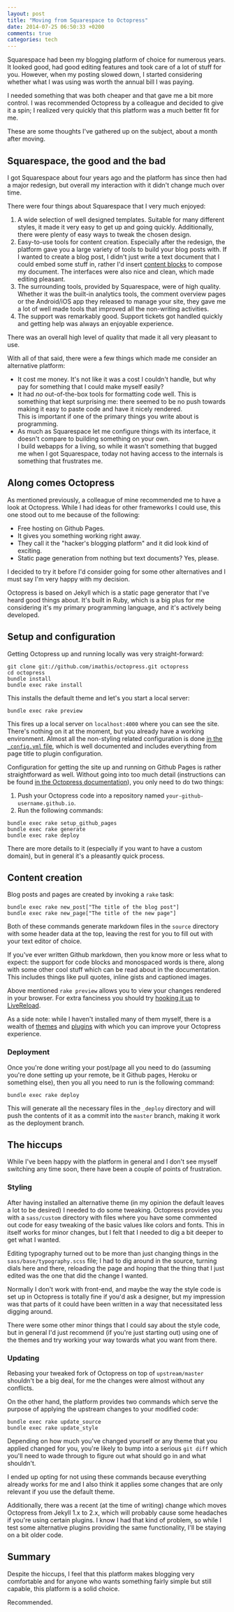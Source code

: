 ```yaml
---
layout: post
title: "Moving from Squarespace to Octopress"
date: 2014-07-25 06:50:33 +0200
comments: true
categories: tech
---
```

Squarespace had been my blogging platform of choice for numerous years.
It looked good, had good editing features and took care of a lot of stuff for you.
However, when my posting slowed down,
I started considering whether what I was using was worth the annual bill I was paying.

I needed something that was both cheaper and that gave me a bit more control.
I was recommended Octopress by a colleague and decided to give it a spin;
I realized very quickly that this platform was a much better fit for me.

These are some thoughts I've gathered up on the subject, about a month after moving.

<!--more-->

## Squarespace, the good and the bad

I got Squarespace about four years ago and the platform has since then had a major redesign,
but overall my interaction with it didn't change much over time.

There were four things about Squarespace that I very much enjoyed:

1. A wide selection of well designed templates.
   Suitable for many different styles, it made it very easy to get up and going quickly.
   Additionally, there were plenty of easy ways to tweak the chosen design.
2. Easy-to-use tools for content creation.
   Especially after the redesign, the platform gave you a large variety of tools to build your blog posts with.
   If I wanted to create a blog post, I didn't just write a text document that I could embed some stuff in,
   rather I'd insert [content blocks][blocks] to compose my document.
   The interfaces were also nice and clean, which made editing pleasant.
3. The surrounding tools, provided by Squarespace, were of high quality.
   Whether it was the built-in analytics tools,
   the comment overview pages or the Android/iOS app they released to manage your site,
   they gave me a lot of well made tools that improved all the non-writing activities.
4. The support was remarkably good.
   Support tickets got handled quickly and getting help was always an enjoyable experience.

  [blocks]: http://help.squarespace.com/guides/what-is-a-content-block

There was an overall high level of quality that made it all very pleasant to use.

With all of that said, there were a few things which made me consider an alternative platform:

* It cost me money.
  It's not like it was a cost I couldn't handle, but why pay for something that I could make myself easily?
* It had *no* out-of-the-box tools for formatting code well.
  This is something that kept surprising me:
  there seemed to be no push towards making it easy to paste code and have it nicely rendered.  
  This is important if one of the primary things you write about is programming.
* As much as Squarespace let me configure things with its interface,
  it doesn't compare to building something on your own.  
  I build webapps for a living, so while it wasn't something that bugged me when I got Squarespace,
  today not having access to the internals is something that frustrates me.

## Along comes Octopress

As mentioned previously, a colleague of mine recommended me to have a look at Octopress.
While I had ideas for other frameworks I could use, this one stood out to me because of the following:

* Free hosting on Github Pages.
* It gives you something working right away.
* They call it the "hacker's blogging platform" and it did look kind of exciting.
* Static page generation from nothing but text documents? Yes, please.

I decided to try it before I'd consider going for some other alternatives and I must say I'm very happy with my decision.

Octopress is based on Jekyll which is a static page generator that I've heard good things about.
It's built in Ruby, which is a big plus for me considering it's my primary programming language,
and it's actively being developed.

## Setup and configuration

Getting Octopress up and running locally was very straight-forward:
```plain Setup http://octopress.org/docs/setup/
git clone git://github.com/imathis/octopress.git octopress
cd octopress
bundle install
bundle exec rake install
```
This installs the default theme and let's you start a local server:

    bundle exec rake preview

This fires up a local server on `localhost:4000` where you can see the site.
There's nothing on it at the moment, but you already have a working environment.
Almost all the non-styling related configuration is done [in the `_config.yml` file][config],
which is well documented and includes everything from page title to plugin configuration.

  [config]: https://github.com/imathis/octopress/blob/master/_config.yml

Configuration for getting the site up and running on Github Pages is rather straightforward as well.
Without going into too much detail (instructions can be found [in the Octopress documentation][github-pages]), you only need to do two things:

  [github-pages]: http://octopress.org/docs/deploying/github/

1. Push your Octopress code into a repository named `your-github-username.github.io`.
2. Run the following commands:

```plain Github deployment http://octopress.org/docs/deploying/github/
bundle exec rake setup_github_pages
bundle exec rake generate
bundle exec rake deploy
```

There are more details to it (especially if you want to have a custom domain), but in general it's a pleasantly quick process.

## Content creation

Blog posts and pages are created by invoking a `rake` task:

    bundle exec rake new_post["The title of the blog post"]
    bundle exec rake new_page["The title of the new page"]

Both of these commands generate markdown files in the `source` directory with some header data at the top, leaving the rest for you to fill out with your text editor of choice.

If you've ever written Github markdown, then you know more or less what to expect:
the support for code blocks and monospaced words is there, along with some other cool stuff which can be read about in the documentation.
This includes things like pull quotes, inline gists and captioned images.

Above mentioned `rake preview` allows you to view your changes rendered in your browser.
For extra fanciness you should try [hooking it up][livereload-op] to [LiveReload](http://livereload.com/).

As a side note: while I haven't installed many of them myself, there is a wealth of [themes][themes] and [plugins][plugins] with which you can improve your Octopress experience.

  [livereload-op]: http://erikzaadi.com/2012/09/16/using-live-reload-with-octopress/
  [themes]: https://github.com/imathis/octopress/wiki/3rd-Party-Octopress-Themes
  [plugins]: https://github.com/imathis/octopress/wiki/3rd-party-plugins

### Deployment

Once you're done writing your post/page all you need to do (assuming you're done setting up your remote, be it Github pages, Heroku or something else),
then you all you need to run is the following command:

    bundle exec rake deploy

This will generate all the necessary files in the `_deploy` directory and will push the contents of it as a commit into the `master` branch,
making it work as the deployment branch.

## The hiccups

While I've been happy with the platform in general and I don't see myself switching any time soon, there have been a couple of points of frustration.

### Styling

After having installed an alternative theme (in my opinion the default leaves a lot to be desired) I needed to do some tweaking.
Octopress provides you with a `sass/custom` directory with files where you have some commented out code for easy tweaking of the basic values like colors and fonts.
This in itself works for minor changes, but I felt that I needed to dig a bit deeper to get what I wanted.

Editing typography turned out to be more than just changing things in the `sass/base/typography.scss` file;
I had to dig around in the source, turning dials here and there, reloading the page and hoping that the thing that I just edited was the one that did the change I wanted.

Normally I don't work with front-end, and maybe the way the style code is set up in Octopress is totally fine if you'd ask a designer, but my impression was that parts of it could have been written in a way that necessitated less digging around.

There were some other minor things that I could say about the style code, but in general I'd just recommend (if you're just starting out) using one of the themes and try working your way towards what you want from there.

### Updating

Rebasing your tweaked fork of Octopress on top of `upstream/master` shouldn't be a big deal, for me the changes were almost without any conflicts.

On the other hand, the platform provides two commands which serve the purpose of applying the upstream changes to your modified code:

    bundle exec rake update_source
    bundle exec rake update_style

Depending on how much you've changed yourself or any theme that you applied changed for you, you're likely to bump into a serious `git diff` which you'll need to wade through to figure out what should go in and what shouldn't.

I ended up opting for not using these commands because everything already works for me and I also think it applies some changes that are only relevant if you use the default theme.

Additionally, there was a recent (at the time of writing) change which moves Octopress from Jekyll 1.x to 2.x, which will probably cause some headaches if you're using certain plugins. I know I had that kind of problem, so while I test some alternative plugins providing the same functionality, I'll be staying on a bit older code.

## Summary

Despite the hiccups, I feel that this platform makes blogging very comfortable and for anyone who wants something fairly simple but still capable, this platform is a solid choice.

Recommended.
